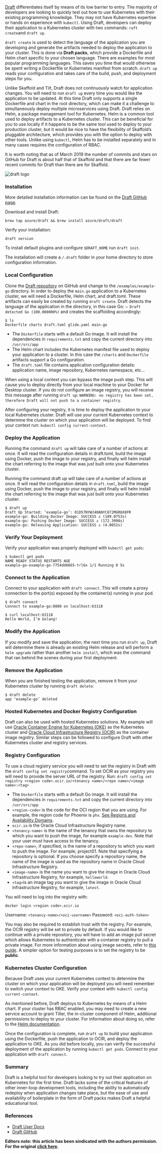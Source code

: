 [Draft](https://github.com/Azure/draft) differentiates itself by means of its low barrier to entry. The majority of developers are looking to quickly test out how to use Kubernetes with their existing programming knowledge. They may not have Kubernetes expertise or hands on experience with `kubectl`. Using Draft, developers can deploy their application to a Kubernetes cluster with two commands: `raft create`and `draft up`.

`draft create` is used to detect the language of the application you are developing and generate the artifacts needed to deploy the application to your cluster. This is done via **Draft packs**, which provide a Dockerfile and Helm chart specific to your chosen language. There are examples for most popular programming languages. This saves you time that would otherwise be spent writing a Dockerfile or Kubernetes manifest from scratch. `draft up` reads your configuration and takes care of the build, push, and deployment steps for you.

Unlike Skaffold and Tilt, Draft does not continuously watch for application changes. You will need to run `draft up` every time you would like the application to be updated. At this time Draft only supports a single Dockerfile and chart in the root directory, which can make it a challenge to simultaneously deploy multiple microservices using Draft. Draft relies on Helm, a package management tool for Kubernetes. Helm is a common tool used to deploy artifacts to a Kubernetes cluster. This can be beneficial for you to use locally if it happens to be the same tool used to deploy to your production cluster, but it would be nice to have the flexibility of Skaffold’s pluggable architecture, which provides you with the option to deploy with other tools. Unlike using `kubectl`, Helm has to be installed separately and in many cases requires the configuration of RBAC.

It is worth noting that as of March 2019 the number of commits and stars on GitHub for Draft is about half that of Skaffold and that there are far fewer recent commits for Draft than there are for Skaffold.

![draft logo](images/draft-logo.png)

### Installation

More detailed installation information can be found on the [Draft GitHub page](https://github.com/Azure/draft/blob/master/docs/install-cloud.md).

Download and install Draft:

```
brew tap azure/draft && brew install azure/draft/draft
```

Verify your installation:

```
draft version
```

To install default plugins and configure `$DRAFT_HOME` run `draft init`.

The installation will create a `/.draft` folder in your home directory to store configuration information.

### Local Configuration

Clone the [Draft repository](https://github.com/Azure/draft) on GitHub and change to the `/examples/example-go` directory. In order to deploy the `main.go` application to a Kubernetes cluster, we will need a Dockerfile, Helm chart, and draft.toml. These artifacts can easily be created by running `draft create`. Draft detects the language of the application in the directory, in this case Go: `→ Draft detected Go (100.000000%)` and creates the scaffolding accordingly:

```
$ ls 
Dockerfile charts draft.toml glide.yaml main.go
```

* The `Dockerfile` starts with a default Go image. It will install the dependencies in `requirements.txt` and copy the current directory into `/usr/src/app`
* The Helm chart includes the Kubernetes manifest file used to deploy your application to a cluster. In this case the `/charts` and `Dockerfile` artifacts support a Go configuration.
* The `draft.toml` file contains application configuration details: application name, image repository, Kubernetes namespace, etc...


When using a local context you can bypass the image push step. This will cause you to deploy directly from your local machine to your Docker for Desktop cluster. If you do not configure an image registry, you will receive this message after running `draft up`: `WARNING: no registry has been set, therefore Draft will not push to a container registry`.

After configuring your registry, it is time to deploy the application to your local Kubernetes cluster. Draft will use your current Kubernetes context to determine the cluster on which your application will be deployed. To find your context run: `kubectl config current-context`.

### Deploy the Application

Running the command `draft up` will take care of a number of actions at once. It will read the configuration details in draft.toml, build the image using Docker, push the image to your registry, and finally will helm install the chart referring to the image that was just built onto your Kubernetes cluster.

Running the command draft up will take care of a number of actions at once. It will read the configuration details in `draft.toml`, build the image using Docker, push the image to your registry, and finally will helm install the chart referring to the image that was just built onto your Kubernetes cluster.

```
$ draft up
Draft Up Started: ‘example-go’: 01D57NYWJ40ANYC6T2MGR6X8FR
example-go: Building Docker Image: SUCCESS ⚓ (189.0753s)
example-go: Pushing Docker Image: SUCCESS ⚓ (172.3998s)
example-go: Releasing Application: SUCCESS ⚓ (4.0052s)
```
### Verify Your Deployment

Verify your application was properly deployed with `kubectl get pods`:

```
$ kubectl get pods
NAME READY STATUS RESTARTS AGE
example-go-example-go-7754dd6665-trl6x 1/1 Running 0 5s
```

### Connect to the Application

Connect to your application with `draft connect`. This will create a proxy connection to the port(s) exposed by the container(s) running in your pod.

```
$ draft connect
Connect to example-go:8080 on localhost:63118

$ curl localhost:63118
Hello World, I’m Golang!
```

### Modify the Application

If you modify and save the application, the next time you run `draft up`, Draft will determine there is already an existing Helm release and will perform a `helm upgrade` rather than another `helm install`, which was the command that ran behind the scenes during your first deployment.

### Remove the Application

When you are finished testing the application, remove it from your Kubernetes cluster by running `draft delete`:

```
$ draft delete
app ‘example-go’ deleted
```

### Hosted Kubernetes and Docker Registry Configuration

Draft can also be used with hosted Kubernetes solutions. My example will use [Oracle Container Engine for Kubernetes (OKE)](https://docs.cloud.oracle.com/iaas/Content/ContEng/Concepts/contengoverview.htm) as the Kubernetes cluster and [Oracle Cloud Infrastructure Registry (OCIR)](https://docs.cloud.oracle.com/iaas/Content/Registry/Concepts/registryoverview.htm) as the container image registry. Similar steps can be followed to configure Draft with other Kubernetes cluster and registry services.

### Registry Configuration

To use a cloud registry service you will need to set the registry in Draft with the `draft config set registry`command. To set OCIR as your registry you will need to provide the server URL of the registry. Run: `draft config set registry <region code>.ocir.io/<tenancy name>/<repo name>/<image name>:<tag>`

* The `Dockerfile` starts with a default Go image. It will install the dependencies in `requirements.txt` and copy the current directory into `/usr/src/app`
* `<region-code>` is the code for the OCI region that you are using. For example, the region code for Phoenix is `phx`. [See Regions and Availability Domains](https://docs.cloud.oracle.com/iaas/Content/General/Concepts/regions.htm).
* `ocir.io` is the Oracle Cloud Infrastructure Registry name.
* `<tenancy-name>` is the name of the tenancy that owns the repository to which you want to push the image, for example `example-dev`. Note that your user must have access to the tenancy.
* `<repo-name>`, if specified, is the name of a repository to which you want to push the image. For example, project01. Note that specifying a repository is optional. If you choose specify a repository name, the name of the image is used as the repository name in Oracle Cloud Infrastructure Registry.
* `<image-name>` is the name you want to give the image in Oracle Cloud Infrastructure Registry, for example, `helloworld`.
* `<tag>`is an image tag you want to give the image in Oracle Cloud Infrastructure Registry, for example, `latest`.

You will need to log into the registry with:

```
docker login <region code>.ocir.io
```

Username: `<tenancy-name>/<oci-username>`
Password: `<oci-auth-token>`

You may also be required to establish trust with the registry. For example, the OCIR registry will be set to private by default. If you would like to continue with a private repository, you will have to add an image pull secret which allows Kubernetes to authenticate with a container registry to pull a private image. For more information about using image secrets, refer to [this guide](https://www.oracle.com/webfolder/technetwork/tutorials/obe/oci/oke-and-registry/index.html). A simpler option for testing purposes is to set the registry to be **public**.

### Kubernetes Cluster Configuration

Because Draft uses your current Kubernetes context to determine the cluster on which your application will be deployed you will need remember to switch your context to OKE. Verify your context with: `kubectl config current-context`.

As mentioned before, Draft deploys to Kubernetes by means of a Helm chart. If your cluster has RBAC enabled, you may need to create a new service account to grant Tiller, the in-cluster component of Helm, additional permissions to deploy to your cluster. For information about doing so, refer to the [Helm documentation](https://helm.sh/docs/using_helm/#role-based-access-control).

Once the configuration is complete, run `draft up` to build your application using the Dockerfile, push the application to OCIR, and deploy the application to OKE. As you did before locally, you can verify the successful deployment of the application by running `kubectl get pods`. Connect to your application with `draft connect`.

### Summary

Draft is a helpful tool for developers looking to try out their application on Kubernetes for the first time. Draft lacks some of the critical features of other inner-loop development tools, including the ability to automatically redeploy when application changes take place, but the ease of use and availability of boilerplate in the form of Draft packs makes Draft a helpful educational tool.

### References

* [Draft User Docs](https://draft.sh/)
* [Draft GitHub](https://github.com/Azure/draft)

**Editors note: this article has been sindicated with the authors permission. For the original [click here](https://medium.com/@m.r.boxell/inner-loop-container-native-development-with-draft-2f74f7c7f6a2).**